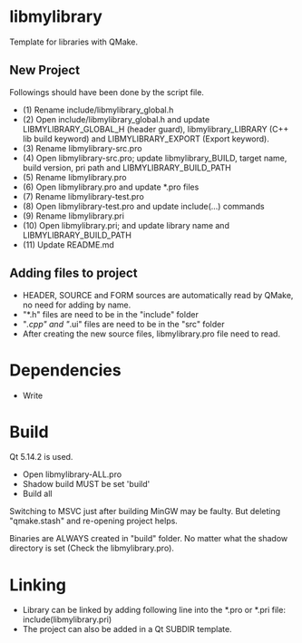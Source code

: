 # libmylibrary

Template for libraries with QMake.

## New Project

Followings should have been done by the script file.

* (1) Rename include/libmylibrary_global.h
* (2) Open include/libmylibrary_global.h and update LIBMYLIBRARY_GLOBAL_H (header guard), libmylibrary_LIBRARY (C++ lib build keyword) and LIBMYLIBRARY_EXPORT (Export keyword).
* (3) Rename libmylibrary-src.pro
* (4) Open libmylibrary-src.pro; update libmylibrary_BUILD, target name, build version, pri path and LIBMYLIBRARY_BUILD_PATH
* (5) Rename libmylibrary.pro
* (6) Open libmylibrary.pro and update *.pro files
* (7) Rename libmylibrary-test.pro
* (8) Open libmylibrary-test.pro and update include(...) commands
* (9) Rename libmylibrary.pri
* (10) Open libmylibrary.pri; and update library name and LIBMYLIBRARY_BUILD_PATH
* (11) Update README.md

## Adding files to project

* HEADER, SOURCE and FORM sources are automatically read by QMake, no need for adding by name.
* "*.h" files are need to be in the "include" folder
* "*.cpp" and "*.ui" files are need to be in the "src" folder
* After creating the new source files, libmylibrary.pro file need to read.

# Dependencies

* Write 

# Build

Qt 5.14.2 is used.

* Open libmylibrary-ALL.pro
* Shadow build MUST be set 'build'
* Build all

Switching to MSVC just after building MinGW may be faulty. But deleting "qmake.stash" and re-opening project helps.

Binaries are ALWAYS created in "build" folder. No matter what the shadow directory is set (Check the libmylibrary.pro).

# Linking

* Library can be linked by adding following line into the *.pro or *.pri file:
	include(libmylibrary.pri)
* The project can also be added in a Qt SUBDIR template.
